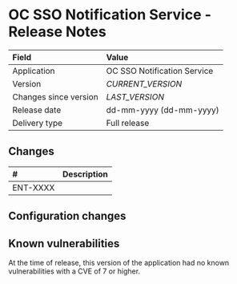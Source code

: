 # OC SSO Notification Service - Release Notes

| Field                     | Value                       |
|:--------------------------|:----------------------------|
| Application               | OC SSO Notification Service |
| Version                   | *CURRENT_VERSION*           |
| Changes since version     | *LAST_VERSION*              |
| Release date              | dd-mm-yyyy (dd-mm-yyyy)     |
| Delivery type             | Full release                |

## Changes
<!-- Please note only the stories should be added. -->

| #        | Description                                                   |
|:---------|:--------------------------------------------------------------|
| ENT-XXXX |                                                               |


## Configuration changes

## Known vulnerabilities

At the time of release, this version of the application had no known vulnerabilities with a CVE of 7 or higher.
